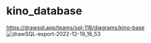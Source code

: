 # kino_database
https://drawsql.app/teams/sql-118/diagrams/kino-base
![drawSQL-export-2022-12-19_16_53](https://user-images.githubusercontent.com/120568280/208441128-69ca7622-cde4-4859-9249-57c1f0f73d20.png)

